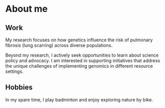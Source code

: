 About me
=======  

Work
------------
My research focuses on how genetics influence the risk of pulmonary fibrosis (lung scarring) across diverse populations.  

Beyond my research, I actively seek opportunities to learn about science policy and advocacy. I am interested in supporting initiatives that address the unique challenges of implementing genomics in different resource settings.  

Hobbies
--------
In my spare time, I play badminton and enjoy exploring nature by bike.
